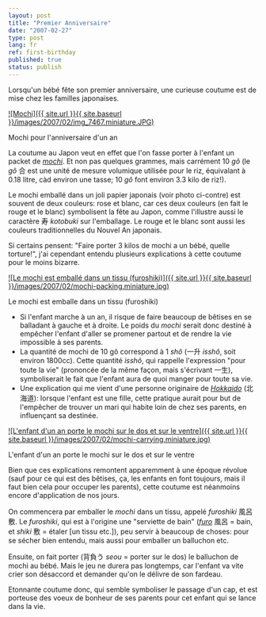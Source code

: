```yaml
---
layout: post
title: "Premier Anniversaire"
date: "2007-02-27"
type: post
lang: fr
ref: first-birthday
published: true
status: publish
---
```


Lorsqu'un bébé fête son premier anniversaire, une curieuse coutume est de mise chez les familles japonaises.

[![Mochi]({{ site.url }}{{ site.baseurl }}/images/2007/02/img_7467.miniature.JPG)](http://www.japonophile.com/wp-content/uploads/2007/02/img_7467.JPG "Mochi")

Mochi pour l'anniversaire d'un an

La coutume au Japon veut en effet que l'on fasse porter à l'enfant un packet de _[mochi](http://www.japonophile.com/article_mochi_fr.html)_. Et non pas quelques grammes, mais carrément 10 _gô_ (le _gô_ 合 est une unité de mesure volumique utilisée pour le riz, équivalant à 0.18 litre, càd environ une tasse; 10 _gô_ font environ 3.3 kilo de riz!).

Le mochi emballé dans un joli papier japonais (voir photo ci-contre) est souvent de deux couleurs: rose et blanc, car ces deux couleurs (en fait le rouge et le blanc) symbolisent la fête au Japon, comme l'illustre aussi le caractère 寿 _kotobuki_ sur l'emballage. Le rouge et le blanc sont aussi les couleurs traditionnelles du Nouvel An japonais.

Si certains pensent: "Faire porter 3 kilos de mochi a un bébé, quelle torture!", j'ai cependant entendu plusieurs explications à cette coutume pour le moins bizarre.

[![Le mochi est emballé dans un tissu (furoshiki)]({{ site.url }}{{ site.baseurl }}/images/2007/02/mochi-packing.miniature.jpg)](http://www.japonophile.com/wp-content/uploads/2007/02/mochi-packing.jpg "Le mochi est emballé dans un tissu (furoshiki)")

Le mochi est emballe dans un tissu (furoshiki)

- Si l'enfant marche à un an, il risque de faire beaucoup de bêtises en se balladant à gauche et à droite. Le poids du _mochi_ serait donc destiné à empêcher l'enfant d'aller se promener partout et de rendre la vie impossible à ses parents.
- La quantité de mochi de 10 gô correspond à 1 _shô_ (一升 _isshô_, soit environ 1800cc). Cette quantité _isshô_, qui rappelle l'expression "pour toute la vie" (prononcée de la même façon, mais s'écrivant 一生), symboliserait le fait que l'enfant aura de quoi manger pour toute sa vie.
- Une explication qui me vient d'une personne originaire de [_Hokkaido_](http://www.japonophile.com/map/hokkaido/) (北海道): lorsque l'enfant est une fille, cette pratique aurait pour but de l'empêcher de trouver un mari qui habite loin de chez ses parents, en influençant sa destinée.

[![L'enfant d'un an porte le mochi sur le dos et sur le ventre]({{ site.url }}{{ site.baseurl }}/images/2007/02/mochi-carrying.miniature.jpg)](http://www.japonophile.com/wp-content/uploads/2007/02/mochi-carrying.jpg "L'enfant d'un an porte le mochi sur le dos et sur le ventre")

L'enfant d'un an porte le mochi sur le dos et sur le ventre

Bien que ces explications remontent apparemment à une époque révolue (sauf pour ce qui est des bêtises, ça, les enfants en font toujours, mais il faut bien cela pour occuper les parents), cette coutume est néanmoins encore d'application de nos jours.

On commencera par emballer le _mochi_ dans un tissu, appelé _furoshiki_ 風呂敷. Le _furoshiki_, qui est à l'origine une "serviette de bain" ([_furo_](http://www.japonophile.com/article_ofuro_fr.html) 風呂 = bain, et _shiki_ 敷 = étaler \[un tissu etc.\]), peu servir à beaucoup de choses: pour se sécher bien entendu, mais aussi pour emballer un balluchon etc.

Ensuite, on fait porter (背負う _seou_ = porter sur le dos) le balluchon de mochi au bébé. Mais le jeu ne durera pas longtemps, car l'enfant va vite crier son désaccord et demander qu'on le délivre de son fardeau.

Etonnante coutume donc, qui semble symboliser le passage d'un cap, et est porteuse des voeux de bonheur de ses parents pour cet enfant qui se lance dans la vie.
